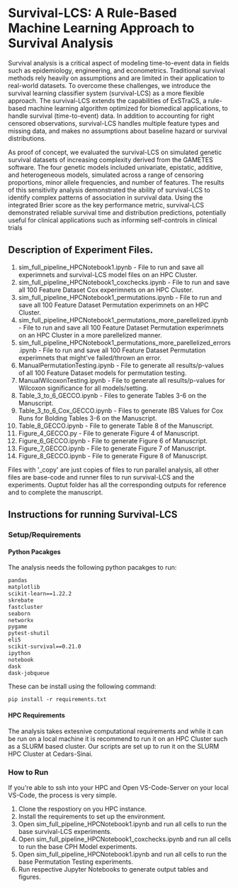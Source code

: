 # Survival-LCS: A Rule-Based Machine Learning Approach to Survival Analysis

Survival analysis is a critical aspect of modeling time-to-event data
in fields such as epidemiology, engineering, and econometrics. Traditional 
survival methods rely heavily on assumptions and are
limited in their application to real-world datasets. To overcome
these challenges, we introduce the survival learning classifier system 
(survival-LCS) as a more flexible approach. The survival-LCS
extends the capabilities of ExSTraCS, a rule-based machine learning 
algorithm optimized for biomedical applications, to handle
survival (time-to-event) data. In addition to accounting for right
censored observations, survival-LCS handles multiple feature types
and missing data, and makes no assumptions about baseline hazard
or survival distributions.

As proof of concept, we evaluated the survival-LCS on simulated
genetic survival datasets of increasing complexity derived from the
GAMETES software. The four genetic models included univariate,
epistatic, additive, and heterogeneous models, simulated across a
range of censoring proportions, minor allele frequencies, and number 
of features. The results of this sensitivity analysis demonstrated
the ability of survival-LCS to identify complex patterns of association 
in survival data. Using the integrated Brier score as the key
performance metric, survival-LCS demonstrated reliable survival
time and distribution predictions, potentially useful for clinical
applications such as informing self-controls in clinical trials


## Description of Experiment Files.

1. sim_full_pipeline_HPCNotebook1.ipynb -  File to run and save all experimnets and survival-LCS model files on an HPC Cluster.
2. sim_full_pipeline_HPCNotebook1_coxchecks.ipynb - File to run and save all 100 Feature Dataset Cox experimnets on an HPC Cluster.
3. sim_full_pipeline_HPCNotebook1_permutations.ipynb - File to run and save all 100 Feature Dataset Permutation experimnets on an HPC Cluster.
4. sim_full_pipeline_HPCNotebook1_permutations_more_parellelized.ipynb - File to run and save all 100 Feature Dataset Permutation experimnets on an HPC Cluster in a more parellelized manner.
5. sim_full_pipeline_HPCNotebook1_permutations_more_parellelized_errors.ipynb - File to run and save all 100 Feature Dataset Permutation experimnets that might've failed/thrown an error.
6. ManualPermutationTesting.ipynb - File to generate all results/p-values of all 100 Feature Dataset models for permutation testing.
7. ManualWilcoxonTesting.ipynb - File to generate all results/p-values for Wilcoxon significance for all models/setting.
8. Table_3_to_6_GECCO.ipynb -  Files to generate Tables 3-6 on the Manuscript.
9. Table_3_to_6_Cox_GECCO.ipynb -  Files to generate IBS Values for Cox Runs for Bolding Tables 3-6 on the Manuscript.
10. Table_8_GECCO.ipynb - File to generate Table 8 of the Manuscript.
11. Figure_4_GECCO.py - File to generate Figure 4 of Manuscript.
12. Figure_6_GECCO.ipynb - File to generate Figure 6 of Manuscript.
13. Figure_7_GECCO.ipynb - File to generate Figure 7 of Manuscript.
14. Figure_8_GECCO.ipynb - File to generate Figure 8 of Manuscript.

Files with '_copy' are just copies of files to run parallel analysis, all other files are base-code and runner files to run survival-LCS and the experiments. Ouptut folder has all the corresponding outputs for reference and to complete the manuscript.

## Instructions for running Survival-LCS 
### Setup/Requirements
#### Python Pacakges

The analysis needs the following python pacakges to run:

```numpy==1.21.2
pandas 
matplotlib 
scikit-learn==1.22.2
skrebate 
fastcluster 
seaborn 
networkx 
pygame 
pytest-shutil 
eli5 
scikit-survival==0.21.0
ipython
notebook
dask
dask-jobqueue
```

These can be install using the following command:

```pip install -r requirements.txt```

#### HPC Requirements
The analysis takes extesnive computational requirements and while it can be run on a local machine it is recommend to run it on an HPC Cluster such as a SLURM based cluster. Our scripts are set up to run it on the SLURM HPC Cluster at Cedars-Sinai.

### How to Run
If you're able to ssh into your HPC and Open VS-Code-Server on your local VS-Code, the process is very simple.

1. Clone the respostiory on you HPC instance.
2. Install the requirements to set up the environment.
3. Open sim_full_pipeline_HPCNotebook1.ipynb and run all cells to run the base survival-LCS experiments.
4. Open sim_full_pipeline_HPCNotebook1_coxchecks.ipynb and run all cells to run the base CPH Model experiments.
5. Open sim_full_pipeline_HPCNotebook1.ipynb and run all cells to run the base Permutation Testing experiments.
6. Run respective Jupyter Notebooks to generate output tables and figures.

## 


<!-- sim_full_pipeline_LCS.py

There's two main files that will need a few tweaks- updating file names and modifying any run parameters, as follows:

 - sim_full_pipeline_LCS.py
	Line 22 - update system path
	Line 59 - update home directory for output files 
	Line 60 - specify which models to include
	Line 63 - specify censoring proportions
	Line 64 - specify the number of features
	Line 65 - specify the minor allele frequencies (used by gametes)
	Line 73 - set simulated = True for simulated runs
	Line 75 - set lcs_run = True to run the survival-ExSTraCS algorithm in addition to the data simulation
	Line 134 - optional, edit number of iterations, cv folds. Can also set to default.

 - survival_LCS_pipeline.py
	Line 60 - modify any default parameters as needed (optional)


You'll need to create the following folders and subfolders, INSIDE of the home directory for output files:
cv_sim_data (with subfolders: cv_me, cv_epi, cv_het, cv_add)
pickled_cv_models (with subfolders: me, epi, het, add)
sim_lcs_output (with subfolders: me, epi, het, add)


Simulated data from Gametes is in the "simulated_datasets" folder. The script "survival_data_siumulator.py" calls "importGametes.py" to parse the gametes model files and generate survival data.  -->

